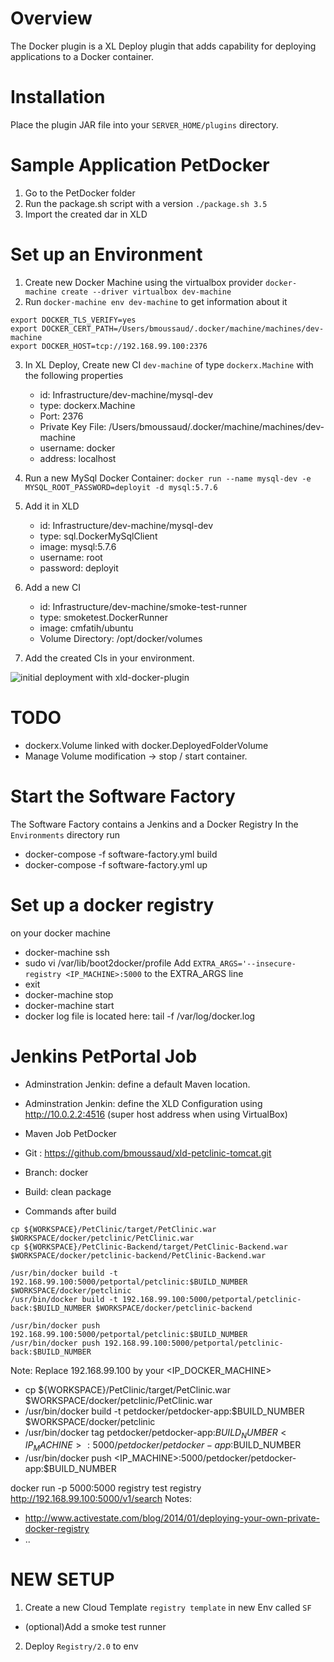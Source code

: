# Overview #

The Docker plugin is a XL Deploy plugin that adds capability for deploying applications to a Docker container.

# Installation #

Place the plugin JAR file into your `SERVER_HOME/plugins` directory.

# Sample Application PetDocker #
1. Go to the PetDocker folder
2. Run the package.sh script with a version `./package.sh 3.5`
3. Import the created dar in XLD

# Set up an Environment #
1. Create new Docker Machine using the virtualbox provider `docker-machine create --driver virtualbox dev-machine`
2. Run `docker-machine env dev-machine` to get information about it

```
export DOCKER_TLS_VERIFY=yes
export DOCKER_CERT_PATH=/Users/bmoussaud/.docker/machine/machines/dev-machine
export DOCKER_HOST=tcp://192.168.99.100:2376
```

3. In XL Deploy, Create new CI `dev-machine` of type `dockerx.Machine` with the following properties
   * id: Infrastructure/dev-machine/mysql-dev
   * type: dockerx.Machine
   * Port: 2376
   * Private Key File: /Users/bmoussaud/.docker/machine/machines/dev-machine
   * username: docker
   * address: localhost

4. Run a new MySql Docker Container: `docker run --name mysql-dev -e MYSQL_ROOT_PASSWORD=deployit -d mysql:5.7.6`
5. Add it in XLD
    * id: Infrastructure/dev-machine/mysql-dev
    * type: sql.DockerMySqlClient
    * image: mysql:5.7.6
    * username: root
    * password: deployit
6. Add a new CI
    * id: Infrastructure/dev-machine/smoke-test-runner
    * type: smoketest.DockerRunner
    * image: cmfatih/ubuntu
    * Volume Directory: /opt/docker/volumes

4. Add the created CIs in your environment.

![initial deployment with xld-docker-plugin](img/docker-deployment.png)


# TODO #

* dockerx.Volume linked with docker.DeployedFolderVolume
* Manage Volume modification -> stop / start container.

# Start the Software Factory
The Software Factory contains a Jenkins and a Docker Registry
In the `Environments` directory run
* docker-compose -f  software-factory.yml  build
* docker-compose -f  software-factory.yml  up

# Set up a docker registry
on your docker machine
* docker-machine ssh <machine>
* sudo vi /var/lib/boot2docker/profile
Add `EXTRA_ARGS='--insecure-registry <IP_MACHINE>:5000` to the EXTRA_ARGS line
* exit
* docker-machine stop <machine>
* docker-machine start <machine>
* docker log file is located here: tail -f /var/log/docker.log

# Jenkins PetPortal Job
* Adminstration Jenkin: define a default Maven location.
* Adminstration Jenkin: define the XLD Configuration using
  http://10.0.2.2:4516 (super host address when using VirtualBox)

* Maven Job PetDocker
* Git : https://github.com/bmoussaud/xld-petclinic-tomcat.git
* Branch: docker
* Build: clean package
* Commands after build
```
cp ${WORKSPACE}/PetClinic/target/PetClinic.war $WORKSPACE/docker/petclinic/PetClinic.war
cp ${WORKSPACE}/PetClinic-Backend/target/PetClinic-Backend.war $WORKSPACE/docker/petclinic-backend/PetClinic-Backend.war
```

```
/usr/bin/docker build -t 192.168.99.100:5000/petportal/petclinic:$BUILD_NUMBER $WORKSPACE/docker/petclinic
/usr/bin/docker build -t 192.168.99.100:5000/petportal/petclinic-back:$BUILD_NUMBER $WORKSPACE/docker/petclinic-backend
```

```
/usr/bin/docker push 192.168.99.100:5000/petportal/petclinic:$BUILD_NUMBER
/usr/bin/docker push 192.168.99.100:5000/petportal/petclinic-back:$BUILD_NUMBER
```

Note: Replace 192.168.99.100 by your <IP_DOCKER_MACHINE>

  * cp ${WORKSPACE}/PetClinic/target/PetClinic.war $WORKSPACE/docker/petclinic/PetClinic.war
  * /usr/bin/docker build -t petdocker/petdocker-app:$BUILD_NUMBER $WORKSPACE/docker/petclinic
  * /usr/bin/docker tag petdocker/petdocker-app:$BUILD_NUMBER  <IP_MACHINE>:5000/petdocker/petdocker-app:$BUILD_NUMBER 
  * /usr/bin/docker push <IP_MACHINE>:5000/petdocker/petdocker-app:$BUILD_NUMBER 
 
docker run -p 5000:5000 registry
test registry http://192.168.99.100:5000/v1/search
Notes: 
* http://www.activestate.com/blog/2014/01/deploying-your-own-private-docker-registry
* ..

# NEW SETUP #

1. Create a new Cloud Template `registry template` in new Env called `SF`
* (optional)Add a smoke test runner 
2. Deploy `Registry/2.0` to env 


